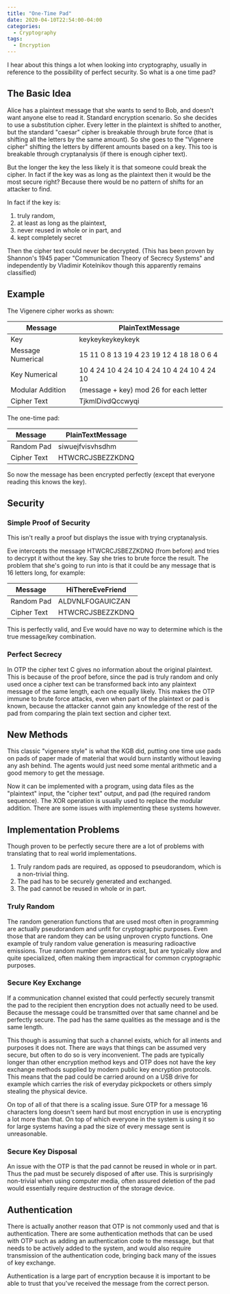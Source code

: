```yaml
---
title: "One-Time Pad"
date: 2020-04-10T22:54:00-04:00                  
categories:
  - Cryptography
tags:
  - Encryption
---
```


I hear about this things a lot when looking into cryptography, usually in reference to the possibility of perfect security. So what is a one time pad?

## The Basic Idea

Alice has a plaintext message that she wants to send to Bob, and doesn't want anyone else to read it. Standard encryption scenario. So she decides to use a substitution cipher. Every letter in the plaintext is shifted to another, but the standard "caesar" cipher is breakable through brute force (that is shifting all the letters by the same amount). So she goes to the "Vigenere cipher" shifting the letters by different amounts based on a key. This too is breakable through cryptanalysis (if there is enough cipher text).

But the longer the key the less likely it is that someone could break the cipher. In fact if the key was as long as the plaintext then it would be the most secure right? Because there would be no pattern of shifts for an attacker to find.

In fact if the key is:

1. truly random,
2. at least as long as the plaintext,
3. never reused in whole or in part, and
4. kept completely secret

Then the cipher text could never be decrypted. (This has been proven by Shannon's 1945 paper "Communication Theory of Secrecy Systems" and independently by Vladimir Kotelnikov though this apparently remains classified)

## Example

The Vigenere cipher works as shown:

|   Message         | PlainTextMessage |
|-------------------|------------------|
|     Key           | keykeykeykeykeyk |
| Message Numerical | 15 11  0  8 13 19  4 23  19 12 4 18 18 0  6  4 |
|   Key Numerical   | 10  4 24 10  4 24 10  4  24 10 4 24 10 4 24 10 |
| Modular Addition  | (message + key) mod 26 for each letter |
| Cipher Text       | TjkmlDivdQccwyqi |

The one-time pad:

|   Message   | PlainTextMessage |
|-------------|------------------|
| Random Pad  | siwuejfvisvhsdhm |
| Cipher Text | HTWCRCJSBEZZKDNQ |

So now the message has been encrypted perfectly (except that everyone reading this knows the key).

## Security

### Simple Proof of Security

This isn't really a proof but displays the issue with trying cryptanalysis.

Eve intercepts the message HTWCRCJSBEZZKDNQ (from before) and tries to decrypt it without the key. Say she tries to brute force the result. The problem that she's going to run into is that it could be any message that is 16 letters long, for example:

|   Message   | HiThereEveFriend |
|-------------|------------------|
| Random Pad  | ALDVNLFOGAUICZAN |
| Cipher Text | HTWCRCJSBEZZKDNQ |

This is perfectly valid, and Eve would have no way to determine which is the true message/key combination.

### Perfect Secrecy

In OTP the cipher text C gives no information about the original plaintext. This is because of the proof before, since the pad is truly random and only used once a cipher text can be transformed back into any plaintext message of the same length, each one equally likely. This makes the OTP immune to brute force attacks, even when part of the plaintext or pad is known, because the attacker cannot gain any knowledge of the rest of the pad from comparing the plain text section and cipher text.

## New Methods

This classic "vigenere style" is what the KGB did, putting one time use pads on pads of paper made of material that would burn instantly without leaving any ash behind. The agents would just need some mental arithmetic and a good memory to get the message.

Now it can be implemented with a program, using data files as the "plaintext" input, the "cipher text" output, and pad (the required random sequence). The XOR operation is usually used to replace the modular addition. There are some issues with implementing these systems however.

## Implementation Problems

Though proven to be perfectly secure there are a lot of problems with translating that to real world implementations.

1. Truly random pads are required, as opposed to pseudorandom, which is a non-trivial thing.
2. The pad has to be securely generated and exchanged.
3. The pad cannot be reused in whole or in part.

### Truly Random

The random generation functions that are used most often in programming are actually pseudorandom and unfit for cryptographic purposes. Even those that are random they can be using unproven crypto functions. One example of truly random value generation is measuring radioactive emissions. True random number generators exist, but are typically slow and quite specialized, often making them impractical for common cryptographic purposes.

### Secure Key Exchange

If a communication channel existed that could perfectly securely transmit the pad to the recipient then encryption does not actually need to be used. Because the message could be transmitted over that same channel and be perfectly secure. The pad has the same qualities as the message and is the same length.

This though is assuming that such a channel exists, which for all intents and purposes it does not. There are ways that things can be assumed very secure, but often to do so is very inconvenient. The pads are typically longer than other encryption method keys and OTP does not have the key exchange methods supplied by modern public key encryption protocols. This means that the pad could be carried around on a USB drive for example which carries the risk of everyday pickpockets or others simply stealing the physical device.

On top of all of that there is a scaling issue. Sure OTP for a message 16 characters long doesn't seem hard but most encryption in use is encrypting a lot more than that. On top of which everyone in the system is using it so for large systems having a pad the size of every message sent is unreasonable.

### Secure Key Disposal

An issue with the OTP is that the pad cannot be reused in whole or in part. Thus the pad must be securely disposed of after use. This is surprisingly non-trivial when using computer media, often assured deletion of the pad would essentially require destruction of the storage device.

## Authentication

There is actually another reason that OTP is not commonly used and that is authentication. There are some authentication methods that can be used with OTP such as adding an authentication code to the message, but that needs to be actively added to the system, and would also require transmission of the authentication code, bringing back many of the issues of key exchange.

Authentication is a large part of encryption because it is important to be able to trust that you've received the message from the correct person.

